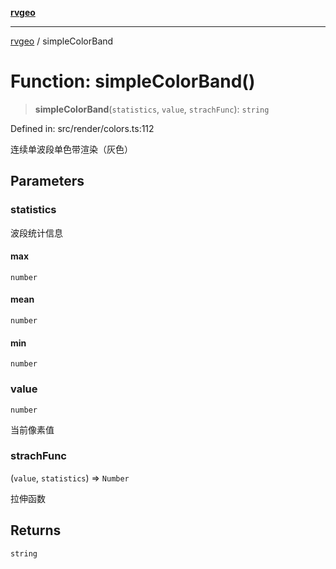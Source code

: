 [**rvgeo**](../README.md)

***

[rvgeo](../globals.md) / simpleColorBand

# Function: simpleColorBand()

> **simpleColorBand**(`statistics`, `value`, `strachFunc`): `string`

Defined in: src/render/colors.ts:112

连续单波段单色带渲染（灰色）

## Parameters

### statistics

波段统计信息

#### max

`number`

#### mean

`number`

#### min

`number`

### value

`number`

当前像素值

### strachFunc

(`value`, `statistics`) => `Number`

拉伸函数

## Returns

`string`
